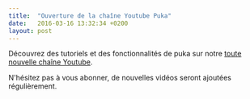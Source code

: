 ```yaml
---
title:  "Ouverture de la chaîne Youtube Puka"
date:   2016-03-16 13:32:34 +0200
layout: post
---
```


Découvrez des tutoriels et des fonctionnalités de puka sur notre [toute nouvelle chaîne Youtube](https://www.youtube.com/channel/UCLIxnS_DR_p4hKFRpsUpcGQ).

N'hésitez pas à vous abonner, de nouvelles vidéos seront ajoutées régulièrement.